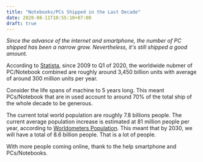 ```yaml
---
title: "Notebooks/PCs Shipped in the Last Decade"
date: 2020-08-11T10:55:10+07:00
draft: true
---
```


_Since the advance of the internet and smartphone, the number of PC shipped has been a narrow grow. Nevertheless, it's still shipped a good amount._ 

According to [Statista](https://www.statista.com/statistics/263393/global-pc-shipments-since-1st-quarter-2009-by-vendor/), since 2009 to Q1 of 2020, the worldwide nubmer of PC/Notebook combined are roughly around 3,450 billion units with average of around 300 million units per year. 

Consider the life spans of machine to 5 years long. This meant PCs/Notebook that are in used account to around 70% of the total ship of the whole decade to be generous.

The current total world population are roughly 7.8 billions people. The current average population increase is estimated at 81 million people per year, according to [Worldometers Population](https://www.worldometers.info/watch/world-population/). This meant that by 2030, we will have a total of 8.6 billion people. That is a lot of people.

With more people coming online, thank to the help smartphone and PCs/Notebooks.